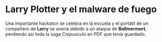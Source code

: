 # Larry Plotter y el malware de fuego

Una importante hackaton se celebra en la escuela y el portátil de un compañero de **Larry**
se avería debido a un ataque de **Ballmermort**, perdiendo así toda la saga *Crepusculo* 
en PDF que tenía guardado.
